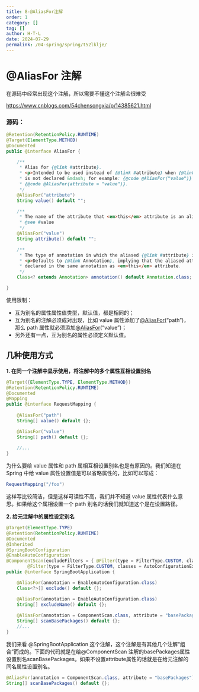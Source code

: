 ```yaml
---
title: 8-@AliasFor注解
order: 1
category: []
tag: []
author: H·T·L
date: 2024-07-29
permalink: /04-spring/spring/t52lklje/
---
```

# @AliasFor 注解

在源码中经常出现这个注解，所以需要不懂这个注解会很难受

https://www.cnblogs.com/54chensongxia/p/14385621.html



### 源码：

```java
@Retention(RetentionPolicy.RUNTIME)
@Target(ElementType.METHOD)
@Documented
public @interface AliasFor {

	/**
	 * Alias for {@link #attribute}.
	 * <p>Intended to be used instead of {@link #attribute} when {@link #annotation}
	 * is not declared &mdash; for example: {@code @AliasFor("value")} instead of
	 * {@code @AliasFor(attribute = "value")}.
	 */
	@AliasFor("attribute")
	String value() default "";

	/**
	 * The name of the attribute that <em>this</em> attribute is an alias for.
	 * @see #value
	 */
	@AliasFor("value")
	String attribute() default "";

	/**
	 * The type of annotation in which the aliased {@link #attribute} is declared.
	 * <p>Defaults to {@link Annotation}, implying that the aliased attribute is
	 * declared in the same annotation as <em>this</em> attribute.
	 */
	Class<? extends Annotation> annotation() default Annotation.class;

}
```

使用限制：

- 互为别名的属性属性值类型，默认值，都是相同的；
- 互为别名的注解必须成对出现，比如 value 属性添加了[@AliasFor](https://github.com/AliasFor)(“path”)，那么 path 属性就必须添加[@AliasFor](https://github.com/AliasFor)(“value”)；
- 另外还有一点，互为别名的属性必须定义默认值。



## 几种使用方式

**1. 在同一个注解中显示使用，将注解中的多个属性互相设置别名**

```java
@Target({ElementType.TYPE, ElementType.METHOD})
@Retention(RetentionPolicy.RUNTIME)
@Documented
@Mapping
public @interface RequestMapping {
    
	@AliasFor("path")
	String[] value() default {};

	@AliasFor("value")
	String[] path() default {};
    
    //...
}
```

为什么要给 value 属性和 path 属相互相设置别名也是有原因的。我们知道在 Spring 中给 value 属性设置值是可以省略属性的，比如可以写成：

```java
RequestMapping("/foo")
```

这样写比较简洁，但是这样可读性不高，我们并不知道 value 属性代表什么意思。如果给这个属相设置一个 path 别名的话我们就知道这个是在设置路径。



**2. 给元注解中的属性设定别名**

```java
@Target(ElementType.TYPE)
@Retention(RetentionPolicy.RUNTIME)
@Documented
@Inherited
@SpringBootConfiguration
@EnableAutoConfiguration
@ComponentScan(excludeFilters = { @Filter(type = FilterType.CUSTOM, classes = TypeExcludeFilter.class),
		@Filter(type = FilterType.CUSTOM, classes = AutoConfigurationExcludeFilter.class) })
public @interface SpringBootApplication {

	@AliasFor(annotation = EnableAutoConfiguration.class)
	Class<?>[] exclude() default {};

	@AliasFor(annotation = EnableAutoConfiguration.class)
	String[] excludeName() default {};
    
	@AliasFor(annotation = ComponentScan.class, attribute = "basePackages")
	String[] scanBasePackages() default {};
    //...
}
```

我们来看 @SpringBootApplication 这个注解，这个注解是有其他几个注解“组合”而成的。下面的代码就是在给@ComponentScan 注解的basePackages属性设置别名scanBasePackages。如果不设置attribute属性的话就是在给元注解的同名属性设置别名。

```java
@AliasFor(annotation = ComponentScan.class, attribute = "basePackages")
String[] scanBasePackages() default {};
```







